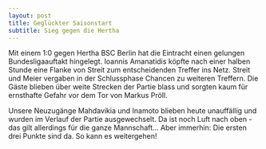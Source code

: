 ```yaml
---
layout: post
title: Geglückter Saisonstart
subtitle: Sieg gegen die Hertha
---
```


Mit einem 1:0 gegen Hertha BSC Berlin hat die Eintracht einen gelungen Bundesligaauftakt hingelegt. Ioannis Amanatidis köpfte nach einer halben Stunde eine Flanke von Streit zum entscheidenden Treffer ins Netz. Streit und Meier vergaben in der Schlussphase Chancen zu weiteren Treffern. Die Gäste blieben über weite Strecken der Partie blass und sorgten kaum für ernsthafte Gefahr vor dem Tor von Markus Pröll.

Unsere Neuzugänge Mahdavikia und Inamoto blieben heute unauffällig und wurden im Verlauf der Partie ausgewechselt. Da ist noch Luft nach oben - das gilt allerdings für die ganze Mannschaft... Aber immerhin: Die ersten drei Punkte sind da. So kann es weitergehen!
